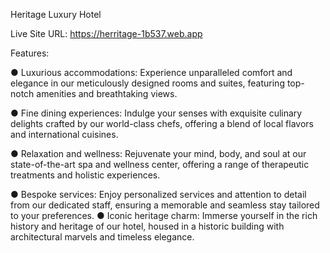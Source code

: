 Heritage Luxury Hotel

Live Site URL: https://herritage-1b537.web.app

Features:

●  Luxurious accommodations: Experience unparalleled comfort and elegance in our meticulously designed rooms and suites, featuring top-notch amenities and breathtaking views.

● Fine dining experiences: Indulge your senses with exquisite culinary delights crafted by our world-class chefs, offering a blend of local flavors and international cuisines.

● Relaxation and wellness: Rejuvenate your mind, body, and soul at our state-of-the-art spa and wellness center, offering a range of therapeutic treatments and holistic experiences.

● Bespoke services: Enjoy personalized services and attention to detail from our dedicated staff, ensuring a memorable and seamless stay tailored to your preferences.
● Iconic heritage charm: Immerse yourself in the rich history and heritage of our hotel, housed in a historic building with architectural marvels and timeless elegance.




